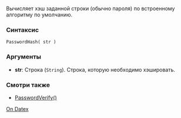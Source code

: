 Вычисляет хэш заданной строки (обычно пароля) по встроенному алгоритму по умолчанию.

### Синтаксис
`PasswordHash( str )`

### Аргументы
- **str**: Строка (`String`). Строка, которую необходимо хэшировать.

### Смотри также
- [PasswordVerify()](http://docs.datex.ru/article.htm?id=7172076235998782803)

[On Datex](http://docs.datex.ru/article.htm?id=7172076235998782802)